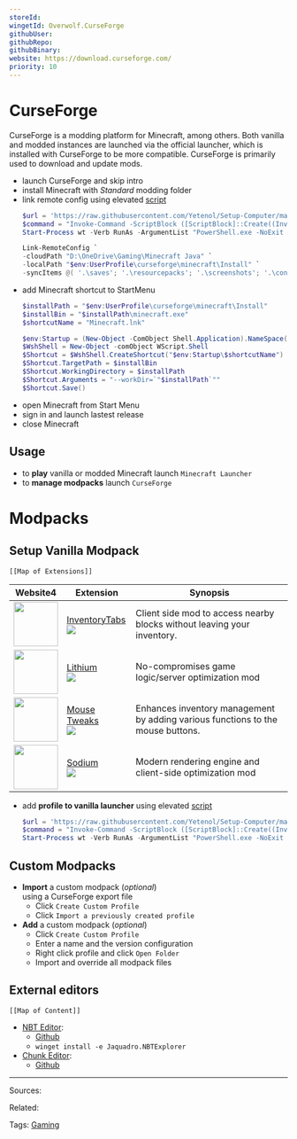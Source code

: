 ```yaml
---
storeId: 
wingetId: Overwolf.CurseForge
githubUser: 
githubRepo: 
githubBinary: 
website: https://download.curseforge.com/
priority: 10
---
```


# CurseForge

CurseForge is a modding platform for Minecraft, among others. Both vanilla and modded instances are launched via the official launcher, which is installed with CurseForge to be more compatible. CurseForge is primarily used to download and update mods.

- launch CurseForge and skip intro
- install Minecraft with *Standard* modding folder
- link remote config using elevated [script](../scripts/Sync-MinecraftJava.ps1)
  ```powershell
  $url = 'https://raw.githubusercontent.com/Yetenol/Setup-Computer/main/scripts/Sync-MinecraftJava.ps1'
  $command = "Invoke-Command -ScriptBlock ([ScriptBlock]::Create((Invoke-WebRequest -Uri $url)))"
  Start-Process wt -Verb RunAs -ArgumentList "PowerShell.exe -NoExit -Command $command"
  ```
    ```powershell
    Link-RemoteConfig `
    -cloudPath "D:\OneDrive\Gaming\Minecraft Java" `
    -localPath "$env:UserProfile\curseforge\minecraft\Install" `
    -syncItems @( '.\saves'; '.\resourcepacks'; '.\screenshots'; '.\config'; '.\shaderpacks'; '.\hotbar.nbt'; '.\options.txt'; '.\servers.dat' )
    ```
- add Minecraft shortcut to StartMenu
    ```powershell
    $installPath = "$env:UserProfile\curseforge\minecraft\Install"
    $installBin = "$installPath\minecraft.exe"
    $shortcutName = "Minecraft.lnk"
    
    $env:Startup = (New-Object -ComObject Shell.Application).NameSpace('shell:Startup').Self.Path
    $WshShell = New-Object -comObject WScript.Shell
    $Shortcut = $WshShell.CreateShortcut("$env:Startup\$shortcutName")
    $Shortcut.TargetPath = $installBin
    $Shortcut.WorkingDirectory = $installPath
    $Shortcut.Arguments = "--workDir=`"$installPath`""
    $Shortcut.Save()
    ```
- open Minecraft from Start Menu
- sign in and launch lastest release
- close Minecraft

## Usage

-  to **play** vanilla or modded Minecraft launch `Minecraft Launcher`  
-  to **manage modpacks** launch `CurseForge`  

# Modpacks

## Setup Vanilla Modpack

```dynamic-embed
[[Map of Extensions]]
```

<table class="dataview table-view-table"><thead class="table-view-thead"><tr class="table-view-tr-header"><th class="table-view-th"><span>Website</span><span class="dataview small-text">4</span></th><th class="table-view-th"><span>Extension</span></th><th class="table-view-th"><span>Synopsis</span></th></tr></thead><tbody class="table-view-tbody"><tr><td><span><a aria-label-position="top" aria-label="https://modrinth.com/mod/inventory-tabs-updated" rel="noopener" class="external-link" href="https://modrinth.com/mod/inventory-tabs-updated" target="_blank"><img width="80" src="https://cdn.modrinth.com/data/F1AqcMCK/icon.png" referrerpolicy="no-referrer"></a></span></td><td><span><a aria-label-position="top" aria-label="apps/InventoryTabs.md" data-href="apps/InventoryTabs.md" href="apps/InventoryTabs.md" class="internal-link" target="_blank" rel="noopener">InventoryTabs</a> <br> <a aria-label-position="top" aria-label="https://www.curseforge.com/minecraft/mc-mods/inventory-tabs-updated/download?client=y" rel="noopener" class="external-link" href="https://www.curseforge.com/minecraft/mc-mods/inventory-tabs-updated/download?client=y" target="_blank"><img src="https://img.shields.io/badge/Download-latest-red" referrerpolicy="no-referrer"></a></span></td><td><span>Client side mod to access nearby blocks without leaving your inventory.</span></td></tr><tr><td><span><a aria-label-position="top" aria-label="https://modrinth.com/mod/lithium" rel="noopener" class="external-link" href="https://modrinth.com/mod/lithium" target="_blank"><img width="80" src="https://cdn.modrinth.com/data/gvQqBUqZ/icon.png" referrerpolicy="no-referrer"></a></span></td><td><span><a aria-label-position="top" aria-label="apps/Lithium.md" data-href="apps/Lithium.md" href="apps/Lithium.md" class="internal-link" target="_blank" rel="noopener">Lithium</a> <br> <a aria-label-position="top" aria-label="https://www.curseforge.com/minecraft/mc-mods/lithium/download?client=y" rel="noopener" class="external-link" href="https://www.curseforge.com/minecraft/mc-mods/lithium/download?client=y" target="_blank"><img src="https://img.shields.io/badge/Download-latest-red" referrerpolicy="no-referrer"></a></span></td><td><span>No-compromises game logic/server optimization mod</span></td></tr><tr><td><span><a aria-label-position="top" aria-label="https://modrinth.com/mod/mouse-tweaks" rel="noopener" class="external-link" href="https://modrinth.com/mod/mouse-tweaks" target="_blank"><img width="80" src="https://cdn.modrinth.com/data/aC3cM3Vq/icon.jpg" referrerpolicy="no-referrer"></a></span></td><td><span><a aria-label-position="top" aria-label="apps/Mouse Tweaks.md" data-href="apps/Mouse Tweaks.md" href="apps/Mouse Tweaks.md" class="internal-link" target="_blank" rel="noopener">Mouse Tweaks</a> <br> <a aria-label-position="top" aria-label="https://www.curseforge.com/minecraft/mc-mods/mouse-tweaks/download?client=y" rel="noopener" class="external-link" href="https://www.curseforge.com/minecraft/mc-mods/mouse-tweaks/download?client=y" target="_blank"><img src="https://img.shields.io/badge/Download-latest-red" referrerpolicy="no-referrer"></a></span></td><td><span>Enhances inventory management by adding various functions to the mouse buttons.</span></td></tr><tr><td><span><a aria-label-position="top" aria-label="https://modrinth.com/mod/sodium" rel="noopener" class="external-link" href="https://modrinth.com/mod/sodium" target="_blank"><img width="80" src="https://media.forgecdn.net/avatars/284/773/637298471098686391.png" referrerpolicy="no-referrer"></a></span></td><td><span><a aria-label-position="top" aria-label="apps/Sodium.md" data-href="apps/Sodium.md" href="apps/Sodium.md" class="internal-link" target="_blank" rel="noopener">Sodium</a> <br> <a aria-label-position="top" aria-label="https://www.curseforge.com/minecraft/mc-mods/sodium/download?client=y" rel="noopener" class="external-link" href="https://www.curseforge.com/minecraft/mc-mods/sodium/download?client=y" target="_blank"><img src="https://img.shields.io/badge/Download-latest-red" referrerpolicy="no-referrer"></a></span></td><td><span>Modern rendering engine and client-side optimization mod</span></td></tr></tbody></table>

- add **profile to vanilla launcher** using elevated [script](../scripts/Link-MinecraftFabric.ps1)
  ```powershell
  $url = 'https://raw.githubusercontent.com/Yetenol/Setup-Computer/main/scripts/Link-MinecraftFabric.ps1'
  $command = "Invoke-Command -ScriptBlock ([ScriptBlock]::Create((Invoke-WebRequest -Uri $url)))"
  Start-Process wt -Verb RunAs -ArgumentList "PowerShell.exe -NoExit -Command $command"
  ```

## Custom Modpacks

- **Import** a custom modpack (_optional_)  
  using a CurseForge export file
  - Click `Create Custom Profile`
  - Click `Import a previously created profile`
- **Add** a custom modpack (_optional_)  
  - Click `Create Custom Profile`
  - Enter a name and the version configuration
  - Right click profile and click `Open Folder`
  - Import and override all modpack files

## External editors

```dynamic-embed
[[Map of Content]]
```

<ul class="dataview list-view-ul"><li><span><a aria-label-position="top" aria-label="apps/NBT Editor.md" data-href="apps/NBT Editor.md" href="apps/NBT Editor.md" class="internal-link" target="_blank" rel="noopener">NBT Editor</a></span>: <ul class="dataview dataview-ul dataview-result-list-ul"><li class="dataview-result-list-li"><span><a aria-label-position="top" aria-label="https://github.com/jaquadro/NBTExplorer/releases/latest" rel="noopener" class="external-link" href="https://github.com/jaquadro/NBTExplorer/releases/latest" target="_blank">Github</a></span></li><li class="dataview-result-list-li"><span><code>winget install -e Jaquadro.NBTExplorer</code></span></li></ul></li><li><span><a aria-label-position="top" aria-label="apps/Chunk Editor.md" data-href="apps/Chunk Editor.md" href="apps/Chunk Editor.md" class="internal-link" target="_blank" rel="noopener">Chunk Editor</a></span>: <ul class="dataview dataview-ul dataview-result-list-ul"><li class="dataview-result-list-li"><span><a aria-label-position="top" aria-label="https://github.com/Querz/mcaselector/releases/latest/download/MCA_Selector_Setup.exe" rel="noopener" class="external-link" href="https://github.com/Querz/mcaselector/releases/latest/download/MCA_Selector_Setup.exe" target="_blank">Github</a></span></li></ul></li></ul>

---


Sources:

Related:

Tags:
[Gaming](Gaming)